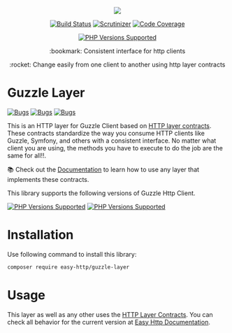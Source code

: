 <p align="center"><img src="https://blog.pleets.org/img/articles/easy-http-logo-320.png"></p>

<p align="center">
<a href="https://github.com/easy-http/guzzle-layer/actions/workflows/tests.yml"><img src="https://github.com/easy-http/guzzle-layer/actions/workflows/tests.yml/badge.svg?branch=1.x" alt="Build Status"></a>
<a href="https://scrutinizer-ci.com/g/easy-http/guzzle-layer/?branch=1.x"><img src="https://scrutinizer-ci.com/g/easy-http/guzzle-layer/badges/quality-score.png?b=1.x" alt="Scrutinizer"></a>
<a href="https://scrutinizer-ci.com/g/easy-http/guzzle-layer/code-structure/1.x/code-coverage"><img src="https://scrutinizer-ci.com/g/easy-http/guzzle-layer/badges/coverage.png?b=1.x" alt="Code Coverage"></a>
</p>
<p align="center">
    <a href="#tada-php-support" title="PHP Versions Supported"><img alt="PHP Versions Supported" src="https://img.shields.io/badge/php-7.4%20to%208.3-777bb3.svg?logo=php&logoColor=white&labelColor=555555"></a>
</p>

<p align="center">
    :bookmark: Consistent interface for http clients
</p>

<p align="center">
    :rocket: Change easily from one client to another using http layer contracts
</p>

# Guzzle Layer

<a href="https://sonarcloud.io/dashboard?id=easy-http_guzzle-layer"><img src="https://sonarcloud.io/api/project_badges/measure?project=easy-http_guzzle-layer&metric=security_rating" alt="Bugs"></a>
<a href="https://sonarcloud.io/dashboard?id=easy-http_guzzle-layer"><img src="https://sonarcloud.io/api/project_badges/measure?project=easy-http_guzzle-layer&metric=bugs" alt="Bugs"></a>
<a href="https://sonarcloud.io/dashboard?id=easy-http_guzzle-layer"><img src="https://sonarcloud.io/api/project_badges/measure?project=easy-http_guzzle-layer&metric=code_smells" alt="Bugs"></a>

This is an HTTP layer for Guzzle Client based on [HTTP layer contracts](https://github.com/easy-http/layer-contracts).
These contracts standardize the way you consume HTTP clients like Guzzle, Symfony, and others with a consistent interface. No matter what client you are using,
the methods you have to execute to do the job are the same for all!!.

:books: Check out the [Documentation](https://easy-http.com/docs) to learn how to use any layer that implements these contracts.

This library supports the following versions of Guzzle Http Client.

<a href="#tada-php-support" title="Guzzle Version Supported"><img alt="PHP Versions Supported" src="https://img.shields.io/badge/guzzle-6.x-blue"></a>
<a href="#tada-php-support" title="Guzzle Version Supported"><img alt="PHP Versions Supported" src="https://img.shields.io/badge/guzzle-7.x-blue"></a>

# Installation

Use following command to install this library:

```bash
composer require easy-http/guzzle-layer
```

# Usage

This layer as well as any other uses the [HTTP Layer Contracts](https://github.com/easy-http/layer-contracts).
You can check all behavior for the current version at [Easy Http Documentation](https://easy-http.com/docs).
